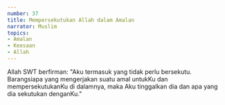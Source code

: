 ```yaml
---
number: 37
title: Mempersekutukan Allah dalam Amalan
narrator: Muslim
topics:
- Amalan
- Keesaan
- Allah
---
```


Allah SWT berfirman: "Aku termasuk yang tidak perlu bersekutu. Barangsiapa yang mengerjakan suatu amal untukKu dan mempersekutukanKu di dalamnya, maka Aku tinggalkan dia dan apa yang dia sekutukan denganKu."
